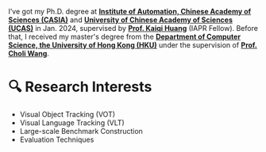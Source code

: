 I’ve got my Ph.D. degree at **[Institute of Automation, Chinese Academy of Sciences (CASIA)](http://english.ia.cas.cn/)** and **[University of Chinese Academy of Sciences (UCAS)](https://english.ucas.ac.cn/)** in Jan. 2024, supervised by **[Prof. Kaiqi Huang](https://people.ucas.ac.cn/~huangkaiqi)** (IAPR Fellow). Before that, I received my master's degree from the **[Department of Computer Science, the University of Hong Kong (HKU)](https://www.cs.hku.hk/)** under the supervision of **[Prof. Choli Wang](https://www.cs.hku.hk/people/academic-staff/clwang)**.

<!-- I’m currently learning **computer vision**, **visual object tracking** and **AI4Science**. -->

# 🔍️ Research Interests

* Visual Object Tracking (VOT)
* Visual Language Tracking (VLT)
* Large-scale Benchmark Construction
* Evaluation Techniques
